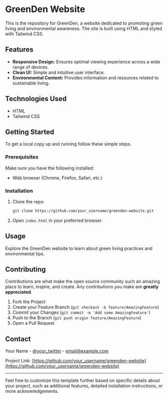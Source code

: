 # GreenDen Website

This is the repository for GreenDen, a website dedicated to promoting green living and environmental awareness. The site is built using HTML and styled with Tailwind CSS.

## Features

- **Responsive Design:** Ensures optimal viewing experience across a wide range of devices.
- **Clean UI:** Simple and intuitive user interface.
- **Environmental Content:** Provides information and resources related to sustainable living.

## Technologies Used

- HTML
- Tailwind CSS

## Getting Started

To get a local copy up and running follow these simple steps.

### Prerequisites

Make sure you have the following installed:

- Web browser (Chrome, Firefox, Safari, etc.)

### Installation

1. Clone the repo:
   ```sh
   git clone https://github.com/your_username/greenden-website.git
   ```
2. Open `index.html` in your preferred browser.

## Usage

Explore the GreenDen website to learn about green living practices and environmental tips.

## Contributing

Contributions are what make the open source community such an amazing place to learn, inspire, and create. Any contributions you make are **greatly appreciated**.

1. Fork the Project
2. Create your Feature Branch (`git checkout -b feature/AmazingFeature`)
3. Commit your Changes (`git commit -m 'Add some AmazingFeature'`)
4. Push to the Branch (`git push origin feature/AmazingFeature`)
5. Open a Pull Request


## Contact

Your Name - [@your_twitter](https://twitter.com/your_twitter) - email@example.com

Project Link: [https://github.com/your_username/greenden-website](https://github.com/your_username/greenden-website)


---

Feel free to customize this template further based on specific details about your project, such as additional features, detailed installation instructions, or more acknowledgements.
